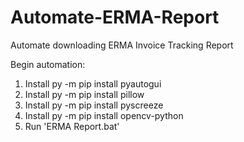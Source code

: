# Automate-ERMA-Report
Automate downloading ERMA Invoice Tracking Report

Begin automation:

1) Install py -m pip install pyautogui
2) Install py -m pip install pillow
3) Install py -m pip install pyscreeze
4) Install py -m pip install opencv-python
5) Run 'ERMA Report.bat'
